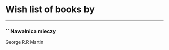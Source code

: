 # Wish list of books by [](https://plus.google.com/u/0/105846473445372565783/)
---

### `` Nawałnica mieczy
George R.R Martin

